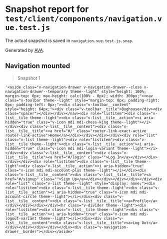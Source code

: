 # Snapshot report for `test/client/components/navigation.vue.test.js`

The actual snapshot is saved in `navigation.vue.test.js.snap`.

Generated by [AVA](https://ava.li).

## Navigation mounted

> Snapshot 1

    '<aside class="v-navigation-drawer v-navigation-drawer--close v-navigation-drawer--temporary theme--light" style="height: 100%; margin-top: 0px; max-height: calc(100% - 0px); width: 300px;"><nav class="v-toolbar theme--light" style="margin-top: 0px; padding-right: 0px; padding-left: 0px;"><div class="v-toolbar__content" style="height: 64px;"><div class="v-toolbar__title">Bughouse</div><div class="spacer"></div></div></nav><div role="listitem"><div class="v-list__tile theme--light"><div class="v-list__tile__action"><i aria-hidden="true" class="v-icon mdi mdi-chess-king theme--light"></i></div><div class="v-list__tile__content"><div class="v-list__tile__title"><a href="#/" class="router-link-exact-active router-link-active">Home</a></div></div></div></div><div role="list" class="v-list theme--light"><div role="listitem"><div class="v-list__tile theme--light"><div class="v-list__tile__action"><i aria-hidden="true" class="v-icon mdi mdi-login-variant theme--light"></i></div><div class="v-list__tile__content"><div class="v-list__tile__title"><a href="#/login" class="">Log In</a></div></div></div></div><div role="listitem"><div class="v-list__tile theme--light"><div class="v-list__tile__action"><i aria-hidden="true" class="v-icon mdi mdi-account-plus theme--light"></i></div><div class="v-list__tile__content"><div class="v-list__tile__title"><a href="#/signup" class="">Sign Up</a></div></div></div></div></div><div role="list" class="v-list theme--light" style="display: none;"><div role="listitem"><div class="v-list__tile theme--light"><div class="v-list__tile__action"><i aria-hidden="true" class="v-icon mdi mdi-account-circle theme--light"></i></div><div class="v-list__tile__content"><div class="v-list__tile__title"><a>Profile</a></div></div></div></div><hr class="v-divider theme--light"><div role="listitem"><div class="v-list__tile theme--light"><div class="v-list__tile__action"><i aria-hidden="true" class="v-icon mdi mdi-logout-variant theme--light"></i></div><div class="v-list__tile__content"><div class="v-list__tile__title"><a>Log Out</a></div></div></div></div></div><div class="v-navigation-drawer__border"></div></aside>'
